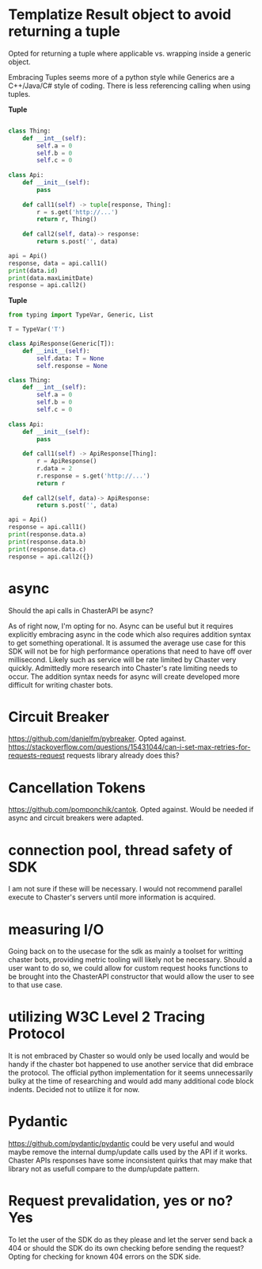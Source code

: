 # Templatize Result object to avoid returning a tuple
Opted for returning a tuple where applicable vs. wrapping inside a generic object.

Embracing Tuples seems more of a python style while Generics are a C++/Java/C# style of coding.
There is less referencing calling when using tuples.


**Tuple**
```python

class Thing:
    def __int__(self):
        self.a = 0
        self.b = 0
        self.c = 0
        
class Api:
    def __init__(self):
        pass
    
    def call1(self) -> tuple[response, Thing]:
        r = s.get('http://...')
        return r, Thing()
    
    def call2(self, data)-> response:
        return s.post('', data)

api = Api()
response, data = api.call1()
print(data.id)
print(data.maxLimitDate)
response = api.call2()
```

**Tuple**
```python
from typing import TypeVar, Generic, List

T = TypeVar('T')

class ApiResponse(Generic[T]):
    def __init__(self):
        self.data: T = None
        self.response = None

class Thing:
    def __int__(self):
        self.a = 0
        self.b = 0
        self.c = 0
        
class Api:
    def __init__(self):
        pass
    
    def call1(self) -> ApiResponse[Thing]:
        r = ApiResponse()
        r.data = 2
        r.response = s.get('http://...')
        return r
    
    def call2(self, data)-> ApiResponse:
        return s.post('', data)

api = Api()
response = api.call1()
print(response.data.a)
print(response.data.b)
print(response.data.c)
response = api.call2({})
```


# async
Should the api calls in ChasterAPI be async?

As of right now, I'm opting for no. Async can be useful but it requires explicitly embracing async in the code which also 
requires addition syntax to get something operational. It is assumed the average use case for this SDK will not be for 
high performance operations that need to have off over millisecond. Likely such as service will be rate limited by Chaster
very quickly. Admittedly more research into Chaster's rate limiting needs to occur. The addition syntax needs for async
will create developed more difficult for writing chaster bots. 

# Circuit Breaker
https://github.com/danielfm/pybreaker. Opted against.
https://stackoverflow.com/questions/15431044/can-i-set-max-retries-for-requests-request requests library already does this?

# Cancellation Tokens
https://github.com/pomponchik/cantok. Opted against. Would be needed if async and circuit breakers were adapted.

# connection pool, thread safety of SDK
I am not sure if these will be necessary. I would not recommend parallel execute to Chaster's servers until more information
is acquired.

# measuring I/O
Going back on to the usecase for the sdk as mainly a toolset for writting chaster bots, providing metric tooling will 
likely not be necessary. Should a user want to do so, we could allow for custom request hooks functions to be brought into
the ChasterAPI constructor that would allow the user to see to that use case.

# utilizing W3C Level 2 Tracing Protocol
It is not embraced by Chaster so would only be used locally and would be handy if the chaster bot happened to use another
service that did embrace the protocol. The official python implementation for it seems unnecessarily bulky at the time
of researching and would add many additional code block indents. Decided not to utilize it for now.

# Pydantic
https://github.com/pydantic/pydantic could be very useful and would maybe remove the internal dump/update calls used by
the API if it works. Chaster APIs responses have some inconsistent quirks that may make that library not as usefull compare
to the dump/update pattern.

# Request prevalidation, yes or no? Yes
To let the user of the SDK do as they please and let the server send back a 404 or should the SDK do its own checking
before sending the request? Opting for checking for known 404 errors on the SDK side.